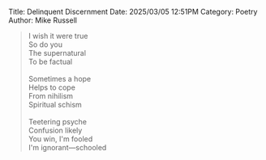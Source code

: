 Title: Delinquent Discernment
Date: 2025/03/05 12:51PM
Category: Poetry
Author: Mike Russell

> I wish it were true<br>
> So do you<br>
> The supernatural<br>
> To be factual<br>
> <br>
> Sometimes a hope<br>
> Helps to cope<br>
> From nihilism<br>
> Spiritual schism<br>
> <br>
> Teetering psyche<br>
> Confusion likely<br>
> You win, I'm fooled<br>
> I'm ignorant—schooled
